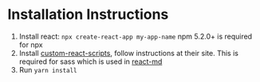 # Installation Instructions

1. Install react: `npx create-react-app my-app-name` npm 5.2.0+ is required for npx
2. Install [custom-react-scripts](https://github.com/kitze/custom-react-scripts), follow instructions at their site. This is required for sass which is used in [react-md](https://react-md.mlaursen.com/)
3. Run `yarn install`